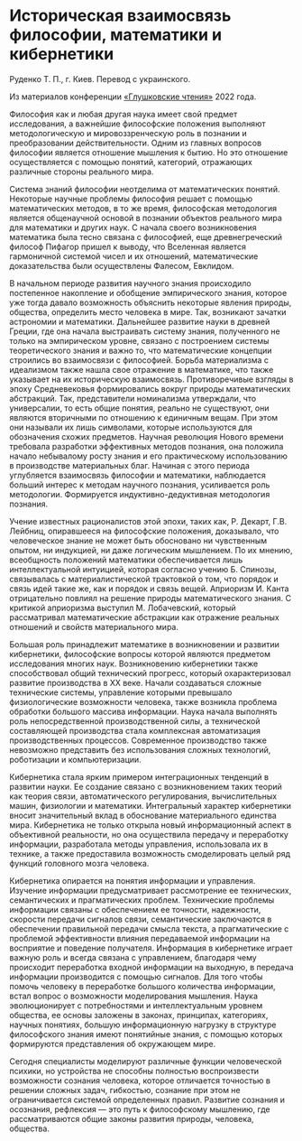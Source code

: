 # Историческая взаимосвязь философии, математики и кибернетики

Руденко Т. П., г. Киев. Перевод с украинского.

Из материалов конференции [«Глушковские чтения»](index.md) 2022 года.

Философия как и любая другая наука имеет свой предмет исследования, а важнейшие философские положения выполняют методологическую и мировоззренческую роль в познании и преобразовании действительности. Одним из главных вопросов философии является отношение мышления к бытию. Но это отношение осуществляется с помощью понятий, категорий, отражающих различные стороны реального мира.

Система знаний философии неотделима от математических понятий. Некоторые научные проблемы философия решает с помощью математических методов, в то же время, философская методология является общенаучной основой в познании объектов реального мира для математики и других наук. С начала своего возникновения математика была тесно связана с философией, еще древнегреческий философ Пифагор пришел к выводу, что Вселенная является гармоничной системой чисел и их отношений, математические доказательства были осуществлены Фалесом, Евклидом.

В начальном периоде развития научного знания происходило постепенное накопление и обобщение эмпирического знания, которое уже тогда давало возможность объяснить некоторые явления природы, общества, определить место человека в мире. Так, возникают зачатки астрономии и математики. Дальнейшее развитие науки в древней Греции, где она начала выстраивать систему знания, полученного не только на эмпирическом уровне, связано с построением системы теоретического знания и важно то, что математические концепции строились во взаимосвязи с философией. Борьба материализма с идеализмом также нашла свое отражение в математике, что также указывает на их историческую взаимосвязь. Противоречивые взгляды в эпоху Средневековья формировались вокруг природы математических абстракций. Так, представители номинализма утверждали, что универсалии, то есть общие понятия, реально не существуют, они являются вторичными по отношению к единичным вещам. При этом они называли их лишь символами, которые используются для обозначения схожих предметов. Научная революция Нового времени требовала разработки эффективных методов познания, она положила начало небывалому росту знания и его практическому использованию в производстве материальных благ. Начиная с этого периода углубляется взаимосвязь философии и математики, наблюдается больший интерес к методам научного познания, усиливается роль методологии. Формируется индуктивно-дедуктивная методология познания.

Учение известных рационалистов этой эпохи, таких как, Р. Декарт, Г.В. Лейбниц, опиравшееся на философские положения, доказывало, что человеческое знание не может быть обосновано ни чувственным опытом, ни индукцией, ни даже логическим мышлением. По их мнению, всеобщность положений математики обеспечивается лишь интеллектуальной интуицией, которая согласно учению Б. Спинозы, связывалась с материалистической трактовкой о том, что порядок и связь идей такие же, как и порядок и связь вещей. Априоризм И. Канта отрицательно повлиял на решение природы математического знания. С критикой априоризма выступил М. Лобачевский, который рассматривал математические абстракции как отражение реальных отношений и свойств материального мира.

Большая роль принадлежит математике в возникновении и развитии кибернетики, философские вопросы которой являются предметом исследования многих наук. Возникновению кибернетики также способствовал общий технический прогресс, который охарактеризовал развитие производства в ХХ веке. Начали создаваться сложные технические системы, управление которыми превышало физиологические возможности человека, также возникла проблема обработки большого массива информации. Наука начала выполнять роль непосредственной производственной силы, а технической составляющей производства стала комплексная автоматизация производственных процессов. Современное производство также невозможно представить без использования сложных технологий, роботизации и компьютеризации.

Кибернетика стала ярким примером интеграционных тенденций в развитии науки. Ее создание связано с возникновением таких теорий как теория связи, автоматического регулирования, вычислительных машин, физиологии и математики. Интегральный характер кибернетики вносит значительный вклад в обоснование материального единства мира. Кибернетика не только открыла новый информационный аспект в объективной реальности, но она осуществила передачу и переработку информации, разработала методы управления, использовала их в технике, а также предоставила возможность смоделировать целый ряд функций головного мозга человека.

Кибернетика опирается на понятия информации и управления. Изучение информации предусматривает рассмотрение ее технических, семантических и прагматических проблем. Технические проблемы информации связаны с обеспечением ее точности, надежности, скорости передачи сигналов связи, семантические заключаются в обеспечении правильной передачи смысла текста, а прагматические с проблемой эффективности влияния передаваемой информации на восприятие и поведение получателя. Информация в кибернетике играет важную роль и всегда связана с управлением, благодаря чему происходит переработка входной информации на выходную, в передача информации производится с помощью сигналов. Для того чтобы помочь человеку в переработке большого количества информации, встал вопрос о возможности моделирования мышления. Наука эволюционирует с потребностями и интеллектуальным уровнем общества, ее основы заложены в законах, принципах, категориях, научных понятиях, большую информационную нагрузку в структуре философского знания имеют понятийные знания, с помощью которых формируются представления об окружающем мире.

Сегодня специалисты моделируют различные функции человеческой психики, но устройства не способны полностью воспроизвести возможности сознания человека, которое отличается точностью в решении сложных задач, гибкостью, сознание при этом не ограничивается системой определенных правил. Развитие сознания и осознания, рефлексия — это путь к философскому мышлению, где рассматриваются общие законы развития природы, человека, общества.